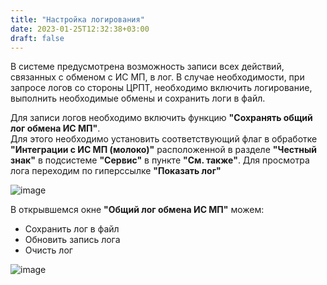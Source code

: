 ```yaml
---
title: "Настройка логирования"
date: 2023-01-25T12:32:38+03:00
draft: false
---
```


В системе предусмотрена возможность записи всех действий, связанных с обменом с ИС МП, в лог. В случае необходимости, при запросе логов со стороны ЦРПТ, необходимо включить логирование, выполнить необходимые обмены и сохранить логи в файл. 

Для записи логов необходимо включить функцию **"Сохранять общий лог обмена ИС МП"**.  
Для этого необходимо установить соответствующий флаг в обработке **"Интеграции с ИС МП (молоко)"** расположенной в разделе **"Честный знак"** в подсистеме **"Сервис"** в пункте **"См. также"**. Для просмотра лога переходим по гиперссылке **"Показать лог"**

![image](/Logging.assets/2021-08-12_15-39-10.png)

В открывшемся окне **"Общий лог обмена ИС МП"** можем:

- Сохранить лог в файл
- Обновить запись лога
- Очисть лог

![image](/Logging.assets/2021-08-12_15-42-52.png)